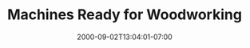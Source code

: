 ---
title: "Machines Ready for Woodworking"
date: 2000-09-02T13:04:01-07:00
draft: false

image: machine-makerspace-5322x3991.jpeg

subTitle: Our wide variety of classic woodworking tools makes any project doable

---